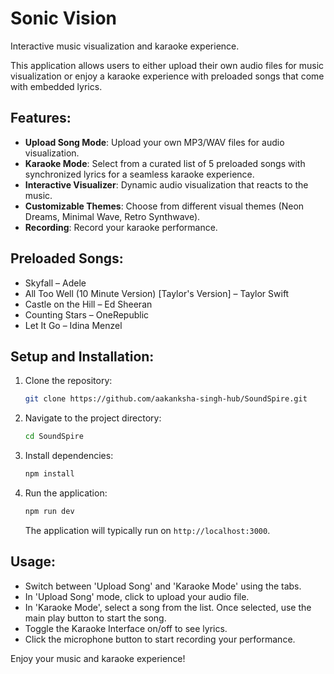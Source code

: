 # Sonic Vision

Interactive music visualization and karaoke experience.

This application allows users to either upload their own audio files for music visualization or enjoy a karaoke experience with preloaded songs that come with embedded lyrics.

## Features:
- **Upload Song Mode**: Upload your own MP3/WAV files for audio visualization.
- **Karaoke Mode**: Select from a curated list of 5 preloaded songs with synchronized lyrics for a seamless karaoke experience.
- **Interactive Visualizer**: Dynamic audio visualization that reacts to the music.
- **Customizable Themes**: Choose from different visual themes (Neon Dreams, Minimal Wave, Retro Synthwave).
- **Recording**: Record your karaoke performance.

## Preloaded Songs:
- Skyfall – Adele
- All Too Well (10 Minute Version) [Taylor's Version] – Taylor Swift
- Castle on the Hill – Ed Sheeran
- Counting Stars – OneRepublic
- Let It Go – Idina Menzel

## Setup and Installation:
1. Clone the repository:
   ```bash
   git clone https://github.com/aakanksha-singh-hub/SoundSpire.git
   ```
2. Navigate to the project directory:
   ```bash
   cd SoundSpire
   ```
3. Install dependencies:
   ```bash
   npm install
   ```
4. Run the application:
   ```bash
   npm run dev
   ```
   The application will typically run on `http://localhost:3000`.

## Usage:
- Switch between 'Upload Song' and 'Karaoke Mode' using the tabs.
- In 'Upload Song' mode, click to upload your audio file.
- In 'Karaoke Mode', select a song from the list. Once selected, use the main play button to start the song.
- Toggle the Karaoke Interface on/off to see lyrics.
- Click the microphone button to start recording your performance.

Enjoy your music and karaoke experience!
